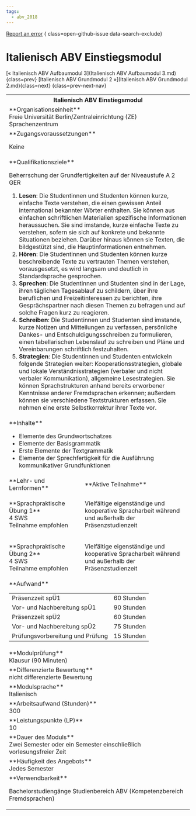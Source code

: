 ```yaml
---
tags:
  - abv_2018
---
```

[Report an error](https://github.com/SGSSGene/FUB-SUP/issues/new?title=Error%20in%20%22Italienisch%20ABV%20Einstiegsmodul%22&body=There%20seems%20to%20be%20an%20error%20in%20module%20%22Italienisch%20ABV%20Einstiegsmodul%22%2E%0A%0A%3CDescribe%20here%20a%20slightly%20more%20detailed%20description%20of%20what%20is%20wrong%3E&labels=bug)
{ class=open-github-issue data-search-exclude}

# Italienisch ABV Einstiegsmodul

[« Italienisch ABV Aufbaumodul 3](Italienisch ABV Aufbaumodul 3.md){class=prev}
[Italienisch ABV Grundmodul 2 »](Italienisch ABV Grundmodul 2.md){class=next}
{class=prev-next-nav}

<table markdown id="moduledesc">
<tr markdown class="moduledesc_head"><th colspan="2">Italienisch ABV Einstiegsmodul </th></tr>
<tr markdown><td colspan="2">**Organisationseinheit**   <br>Freie Universität Berlin/Zentraleinrichtung (ZE) Sprachenzentrum</td></tr>


<tr markdown><td colspan="2">**Zugangsvoraussetzungen** <br>

Keine


</td></tr>
<tr markdown><td colspan="2">**Qualifikationsziele**    <br>

Beherrschung der Grundfertigkeiten auf der Niveaustufe A 2 GER

1. __Lesen__: Die Studentinnen und Studenten können kurze, einfache Texte
   verstehen, die einen gewissen Anteil international bekannter Wörter
   enthalten. Sie können aus einfachen schriftlichen Materialien spezifische
   Informationen heraussuchen. Sie sind imstande, kurze einfache Texte zu
   verstehen, sofern sie sich auf konkrete und bekannte Situationen
   beziehen. Darüber hinaus können sie Texten, die bildgestützt sind, die
   Hauptinformationen entnehmen.
2. __Hören__: Die Studentinnen und Studenten können kurze beschreibende
   Texte zu vertrauten Themen verstehen, vorausgesetzt, es wird langsam und
   deutlich in Standardsprache gesprochen.
3. __Sprechen__: Die Studentinnen und Studenten sind in der Lage, ihren
   täglichen Tagesablauf zu schildern, über ihre beruflichen und
   Freizeitinteressen zu berichten, ihre Gesprächspartner nach diesen Themen
   zu befragen und auf solche Fragen kurz zu reagieren.
4. __Schreiben__: Die Studentinnen und Studenten sind imstande, kurze
   Notizen und Mitteilungen zu verfassen, persönliche Dankes- und
   Entschuldigungsschreiben zu formulieren, einen tabellarischen Lebenslauf
   zu schreiben und Pläne und Vereinbarungen schriftlich festzuhalten.
5. __Strategien__: Die Studentinnen und Studenten entwickeln folgende
   Strategien weiter: Kooperationsstrategien, globale und lokale
   Verständnisstrategien (verbaler und nicht verbaler Kommunikation),
   allgemeine Lesestrategien. Sie können Sprachstrukturen anhand bereits
   erworbener Kenntnisse anderer Fremdsprachen erkennen; außerdem können sie
   verschiedene Textstrukturen erfassen. Sie nehmen eine erste
   Selbstkorrektur ihrer Texte vor.


</td></tr>
<tr markdown><td colspan="2">**Inhalte**                <br>


- Elemente des Grundwortschatzes
- Elemente der Basisgrammatik
- Erste Elemente der Textgrammatik
- Elemente der Sprechfertigkeit für die Ausführung kommunikativer
  Grundfunktionen


</td></tr>

<tr markdown><td>**Lehr- und Lernformen**</td><td>**Aktive Teilnahme**</td></tr>
<tr markdown><td> **Sprachpraktische Übung 1** <br>4 SWS <br> Teilnahme empfohlen</td><td>

Vielfältige eigenständige und kooperative Spracharbeit während und außerhalb der Präsenzstudienzeit
</td></tr>
<tr markdown><td> **Sprachpraktische Übung 2** <br>4 SWS <br> Teilnahme empfohlen</td><td>

Vielfältige eigenständige und kooperative Spracharbeit während und außerhalb der Präsenzstudienzeit
</td></tr>
<tr markdown><td colspan="2">**Aufwand**                <br>
<table class="aufwand_table">
<tr><td>Präsenzzeit spÜ1</td><td>60 Stunden</td></tr>
<tr><td>Vor- und Nachbereitung spÜ1</td><td>90 Stunden</td></tr>
<tr><td>Präsenzzeit spÜ2</td><td>60 Stunden</td></tr>
<tr><td>Vor- und Nachbereitung spÜ2</td><td>75 Stunden</td></tr>
<tr><td>Prüfungsvorbereitung und Prüfung</td><td>15 Stunden</td></tr>
</table>

</td></tr>
<tr markdown><td colspan="2">**Modulprüfung**             <br>Klausur (90 Minuten)


</td></tr>
<tr markdown><td colspan="2">**Differenzierte Bewertung** <br>nicht differenzierte Bewertung

</td></tr>
<tr markdown><td colspan="2">**Modulsprache**             <br>Italienisch</td></tr>
<tr markdown><td colspan="2">**Arbeitsaufwand (Stunden)** <br>300</td></tr>
<tr markdown><td colspan="2">**Leistungspunkte (LP)**     <br>10</td></tr>
<tr markdown><td colspan="2">**Dauer des Moduls**         <br>Zwei Semester oder ein Semester einschließlich vorlesungsfreier Zeit</td></tr>
<tr markdown><td colspan="2">**Häufigkeit des Angebots**  <br>Jedes Semester</td></tr>
<tr markdown><td colspan="2">**Verwendbarkeit**           <br>

Bachelorstudiengänge Studienbereich ABV (Kompetenzbereich Fremdsprachen)


</td></tr>

</table>

